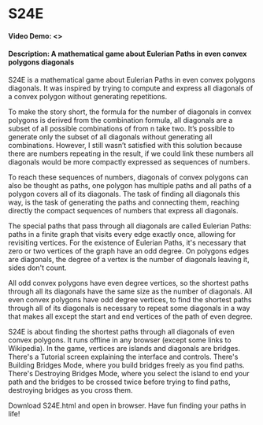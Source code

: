 # S24E
#### Video Demo:  <>
#### Description: A mathematical game about Eulerian Paths in even convex polygons diagonals

S24E is a mathematical game about Eulerian Paths in even convex polygons diagonals. It was inspired by trying to compute and express all diagonals of a convex polygon without generating repetitions.

To make the story short, the formula for the number of diagonals in convex polygons is derived from the combination formula, all diagonals are a subset of all possible combinations of from n take two. It’s possible to generate only the subset of all diagonals without generating all combinations. However, I still wasn’t satisfied with this solution because there are numbers repeating in the result, if we could link these numbers all diagonals would be more compactly expressed as sequences of numbers.

To reach these sequences of numbers, diagonals of convex polygons can also be thought as paths, one polygon has multiple paths and all paths of a polygon covers all of its diagonals. The task of finding all diagonals this way, is the task of generating the paths and connecting them, reaching directly the compact sequences of numbers that express all diagonals.

The special paths that pass through all diagonals are called Eulerian Paths: paths in a finite graph that visits every edge exactly once, allowing for revisiting vertices. For the existence of Eulerian Paths, it's necessary that zero or two vertices of the graph have an odd degree. On polygons edges are diagonals, the degree of a vertex is the number of diagonals leaving it, sides don't count.

All odd convex polygons have even degree vertices, so the shortest paths through all its diagonals have the same size as the number of diagonals. All even convex polygons have odd degree vertices, to find the shortest paths through all of its diagonals is necessary to repeat some diagonals in a way that makes all except the start and end vertices of the path of even degree.

S24E is about finding the shortest paths through all diagonals of even convex polygons. It runs offline in any browser (except some links to Wikipedia). In the game, vertices are islands and diagonals are bridges. There's a Tutorial screen explaining the interface and controls. There's Building Bridges Mode, where you build bridges freely as you find paths. There's Destroying Bridges Mode, where you select the island to end your path and the bridges to be crossed twice before trying to find paths, destroying bridges as you cross them.

Download S24E.html and open in browser.
Have fun finding your paths in life!
